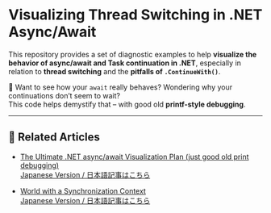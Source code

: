 ﻿# Visualizing Thread Switching in .NET Async/Await

This repository provides a set of diagnostic examples to help **visualize the behavior of async/await and Task continuation in .NET**, especially in relation to **thread switching** and the **pitfalls of `.ContinueWith()`**.

🧪 Want to see how your `await` really behaves? Wondering why your continuations don’t seem to wait?  
This code helps demystify that – with good old **printf-style debugging**.

---

## 📄 Related Articles

- [The Ultimate .NET async/await Visualization Plan (just good old print debugging)](README.Ultimate.md)  
  [Japanese Version / 日本語記事はこちら](https://qiita.com/cozyupk/items/50bfa7e5ba6d6bf5121e)

- [World with a Synchronization Context](./README.World.md)  
  [Japanese Version / 日本語記事はこちら](https://qiita.com/cozyupk/items/5774e4942158fc824034)